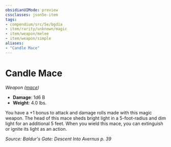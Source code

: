 ```yaml
---
obsidianUIMode: preview
cssclasses: json5e-item
tags:
- compendium/src/5e/bgdia
- item/rarity/unknown/magic
- item/weapon/melee
- item/weapon/simple
aliases: 
- "Candle Mace"
---
```

# Candle Mace
*Weapon ([mace](Mechanics/items/mace.md))*  

- **Damage**: 1d6 B
- **Weight**: 4.0 lbs.

You have a +1 bonus to attack and damage rolls made with this magic weapon. The head of this mace sheds bright light in a 5-foot-radius and dim light for an additional 5 feet. When you wield this mace, you can extinguish or ignite its light as an action.

*Source: Baldur's Gate: Descent Into Avernus p. 39*